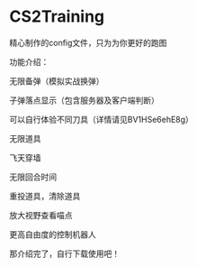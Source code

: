 # CS2Training
精心制作的config文件，只为为你更好的跑图
  
功能介绍：
      
无限备弹（模拟实战换弹）
      
子弹落点显示（包含服务器及客户端判断）
      
可以自行体验不同刀具（详情请见BV1HSe6ehE8g）
      
无限道具
      
飞天穿墙
      
无限回合时间
      
重投道具，清除道具
      
放大视野查看喵点
      
更高自由度的控制机器人
  
那介绍完了，自行下载使用吧！